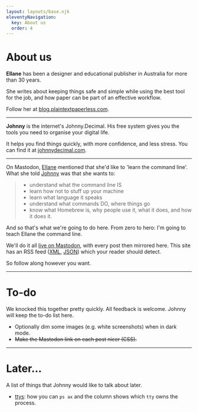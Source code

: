 ```yaml
---
layout: layouts/base.njk
eleventyNavigation:
  key: About us
  order: 4
---
```


# About us

**Ellane** has been a designer and educational publisher in Australia for more than 30 years.

She writes about keeping things safe and simple while using the best tool for the job, and how paper can be part of an effective workflow.

Follow her at [blog.plaintextpaperless.com](https://www.blog.plaintextpaperless.com).

---

**Johnny** is the internet's Johnny.Decimal. His free system gives you the tools you need to organise your digital life.

It helps you find things quickly, with more confidence, and less stress. You can find it at [johnnydecimal.com](https://johnnydecimal.com).

---

On Mastodon, [Ellane](https://pkm.social/@ellane) mentioned that she'd like to 'learn the command line'. What she told [Johnny](https://hachyderm.io/@johnnydecimal) was that she wants to:

> - understand what the command line IS
> - learn how not to stuff up your machine
> - learn what language it speaks
> - understand what commands DO, where things go
> - know what Homebrew is, why people use it, what it does, and how it does it.

And so that's what we're going to do here. From zero to hero: I'm going to teach Ellane the command line.

We'll do it all [live on Mastodon](https://hachyderm.io/@johnnydecimal/112522237603931013), with every post then mirrored here. This site has an RSS feed ([XML](https://commandline.johnnydecimal.com/feed/feed.xml), [JSON](https://commandline.johnnydecimal.com/feed/feed.json)) which your reader should detect.

So follow along however you want.

---

# To-do

We knocked this together pretty quickly. All feedback is welcome. Johnny will keep the to-do list here.

- Optionally dim some images (e.g. white screenshots) when in dark mode.
- ~~Make the Mastodon link on each post nicer (CSS).~~

---

# Later...

A list of things that Johnny would like to talk about later.

- [ttys](learn/12-case-and-ttys/): how you can `ps ax` and the column shows which `tty` owns the process.
